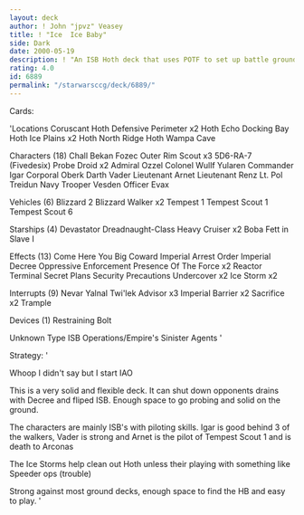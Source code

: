 ```yaml
---
layout: deck
author: ! John "jpvz" Veasey
title: ! "Ice  Ice Baby"
side: Dark
date: 2000-05-19
description: ! "An ISB Hoth deck that uses POTF to set up battle grounds, makes using Imperial Decree a cinch and can take on most decks."
rating: 4.0
id: 6889
permalink: "/starwarsccg/deck/6889/"
---
```

Cards: 

'Locations
Coruscant
Hoth Defensive Perimeter  x2
Hoth Echo Docking Bay
Hoth Ice Plains  x2
Hoth North Ridge
Hoth Wampa Cave

Characters (18)
Chall Bekan
Fozec
Outer Rim Scout  x3
5D6-RA-7 (Fivedesix)
Probe Droid  x2
Admiral Ozzel
Colonel Wullf Yularen
Commander Igar
Corporal Oberk
Darth Vader
Lieutenant Arnet
Lieutenant Renz
Lt. Pol Treidun
Navy Trooper Vesden
Officer Evax

Vehicles (6)
Blizzard 2
Blizzard Walker  x2
Tempest 1
Tempest Scout 1
Tempest Scout 6

Starships (4)
Devastator
Dreadnaught-Class Heavy Cruiser  x2
Boba Fett in Slave I

Effects (13)
Come Here You Big Coward
Imperial Arrest Order
Imperial Decree
Oppressive Enforcement
Presence Of The Force  x2
Reactor Terminal
Secret Plans
Security Precautions
Undercover  x2
Ice Storm  x2

Interrupts (9)
Nevar Yalnal
Twi'lek Advisor  x3
Imperial Barrier  x2
Sacrifice  x2
Trample

Devices (1)
Restraining Bolt

Unknown Type
ISB Operations/Empire's Sinister Agents
'

Strategy: '

Whoop I didn't say but I start IAO

This is a very solid and flexible deck. It can shut down opponents drains with Decree and fliped ISB. Enough space to go probing and solid on the ground.

The characters are mainly ISB's with piloting skills. Igar is good behind 3 of the walkers, Vader is strong and Arnet is the pilot of Tempest Scout 1 and is death to Arconas

The Ice Storms help clean out Hoth unless their playing with something like Speeder ops (trouble)

Strong against most ground decks, enough space to find the HB and easy to play. '
